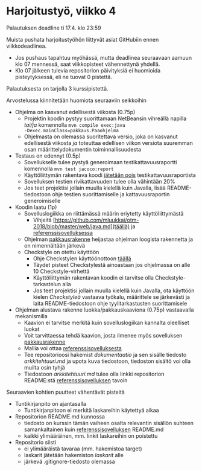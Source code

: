 # Harjoitustyö, viikko 4

Palautuksen deadline ti 17.4. klo 23:59

Muista pushata  harjoitustyöhön liittyvät asiat GitHubiin ennen viikkodeadlinea.
- Jos pushaus tapahtuu myöhässä, mutta deadlinea seuraavaan aamuun klo 07 mennessä, saat viikkopisteet vähennettynä yhdellä. 
- Klo 07 jälkeen tulevia repositorion päivityksiä ei huomioida pisteytyksessä, eli ne tuovat 0 pistettä.

Palautuksesta on tarjolla 3 kurssipistettä.

Arvostelussa kiinnitetään huomiota seuraaviin seikkoihin

- Ohjelma on kasvanut edellisestä viikosta (0.75p)
  - Projektin koodin pystyy suorittamaan NetBeansin vihreällä napilla _tai/ja_ komennolla <code>mvn compile exec:java -Dexec.mainClass=pakkaus.Paaohjelma</code>
  - Ohjelmasta on olemassa suoritettava versio, joka on kasvanut edellisestä viikosta _ja_ toteuttaa edellisen viikon versiota suuremman osan määrittelydokumentin toiminnallisuudesta
- Testaus on edennyt (0.5p)
  - Sovellukselle tulee pystyä generoimaan testikattavuusraportti komennolla <code>mvn test jacoco:report</code>
  - Käyttöliittymän rakentava koodi [jätetään pois](https://github.com/mluukkai/otm-2018/blob/master/web/maven.md#koodin-huomiotta-jättäminen-kattavuusraportissa) testikattavuusraportista
  - Sovelluksen testien rivikattavuuden tulee olla vähintään 20%
  - Jos teet projektisi jollain muulla kielellä kuin Javalla, lisää README-tiedostoon ohje testien suorittamiselle ja kattavuusraportin generoimiselle
- Koodin laatu (1p)
  - Sovelluslogiikka on riittämässä määrin eriytetty käyttöliittymästä
    - Vihjeitä [https://github.com/mluukkai/otm-2018/blob/master/web/java.md](täällä) ja [referenssisovelluksessa](https://github.com/mluukkai/OtmTodoApp/blob/master/dokumentaatio/arkkitehtuuri.md)
  - Ohjelman [pakkausrakenne](https://github.com/mluukkai/otm-2018/blob/master/web/koodin_laatuvaatimukset.md#5-pakkaukset) heijastaa ohjelman loogista rakennetta ja on nimennältään järkevä
  - Checkstyle on otettu käyttöön 
    - Ohje Checkstylen käyttöönottoon [täällä](https://github.com/mluukkai/otm-2018/blob/master/web/checkstyle.md)
    - Täydet pisteet Checkstylestä ainoastaan jos ohjelmassa on alle 10 Checkstyle-virhettä
    - Käyttöliittymän rakentavan koodin ei tarvitse olla Checkstyle-tarkastelun alla
    - Jos teet projektisi jollain muulla kielellä kuin Javalla, ota käyttöön kielen _Checkstyleä_ vastaava työkalu, määrittele se järkevästi ja laita README-tiedostoon ohje tyylitarkastusten suorittamisele
- Ohjelman alustava rakenne luokka/pakkauskaaviona (0.75p)
vastaavalla mekanismilla
  - Kaavion ei tarvitse merkitä kuin sovelluslogiikan kannalta oleelliset luokat
  - Voit tarvittaessa tehdä kaavion, josta ilmenee myös sovelluksen [pakkausrakenne](https://github.com/mluukkai/otm-2018/blob/master/web/materiaali.md#pakkauskaavio)
  - Mallia voi ottaa [referenssisovelluksesta](https://github.com/mluukkai/OtmTodoApp/blob/master/dokumentaatio/arkkitehtuuri.md#sovelluslogiikka)
  - Tee repositorioosi hakemist _dokumentaatio_ ja sen sisälle tiedosto _arkkitehtuuri.md_ ja upota kuva tiedostoon, tiedoston sisältö voi olla muilta osin tyhjä
  - Tiedostoon _arkkitehtuuri.md_ tulee olla linkki repositorion README:stä [referenssisovelluksen](https://github.com/mluukkai/OtmTodoApp) tavoin
 
Seuraavien kohtien puutteet vähentävät pisteitä

- Tuntikirjanpito on ajantasalla
  - Tuntikirjanpitoon ei merkitä laskareihin käytettyä aikaa
- Repositorion README.md kunnossa
  - tiedosto on kurssin tämän vaiheen osalta relevantin sisällön suhteen samankaltainen  kuin [referenssisovelluksen](https://github.com/mluukkai/OtmTodoApp) README.md
  - kaikki ylimääräinen, mm. linkit laskareihin on poistettu 
- Repositorio siisti
  - ei ylimääräistä tavaraa (mm. hakemistoa target)
  - laskarit jätetään hakemiston _laskarit_ alle
  - järkevä .gitignore-tiedosto olemassa
